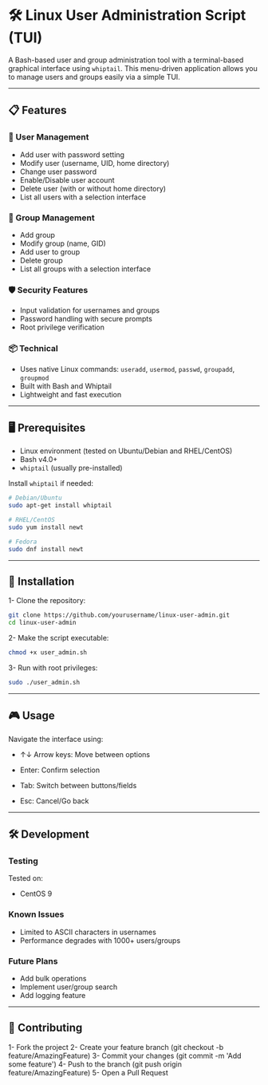 # 🛠️ Linux User Administration Script (TUI)

A Bash-based user and group administration tool with a terminal-based graphical interface using `whiptail`. This menu-driven application allows you to manage users and groups easily via a simple TUI.

---

## 📋 Features

### 👤 User Management
- Add user with password setting
- Modify user (username, UID, home directory)
- Change user password
- Enable/Disable user account
- Delete user (with or without home directory)
- List all users with a selection interface

### 👥 Group Management
- Add group
- Modify group (name, GID)
- Add user to group
- Delete group
- List all groups with a selection interface

### 🛡️ Security Features
- Input validation for usernames and groups
- Password handling with secure prompts
- Root privilege verification

### 📦 Technical
- Uses native Linux commands: `useradd`, `usermod`, `passwd`, `groupadd`, `groupmod`
- Built with Bash and Whiptail
- Lightweight and fast execution

---

## 🖥️ Prerequisites

- Linux environment (tested on Ubuntu/Debian and RHEL/CentOS)
- Bash v4.0+
- `whiptail` (usually pre-installed)

Install `whiptail` if needed:
```bash
# Debian/Ubuntu
sudo apt-get install whiptail

# RHEL/CentOS
sudo yum install newt

# Fedora
sudo dnf install newt
```

---

## 🚀 Installation

1- Clone the repository:
```bash
git clone https://github.com/yourusername/linux-user-admin.git
cd linux-user-admin
```
2- Make the script executable:
```bash
chmod +x user_admin.sh
```
3- Run with root privileges:
```bash
sudo ./user_admin.sh
```

---
## 🎮 Usage
Navigate the interface using:

* ↑↓ Arrow keys: Move between options

* Enter: Confirm selection

* Tab: Switch between buttons/fields

* Esc: Cancel/Go back

---
## 🛠️ Development
### Testing
Tested on:
* CentOS 9

### Known Issues
* Limited to ASCII characters in usernames
* Performance degrades with 1000+ users/groups

### Future Plans
* Add bulk operations
* Implement user/group search
* Add logging feature

--- 
## 🤝 Contributing
1- Fork the project
2- Create your feature branch (git checkout -b feature/AmazingFeature)
3- Commit your changes (git commit -m 'Add some feature')
4- Push to the branch (git push origin feature/AmazingFeature)
5- Open a Pull Request
